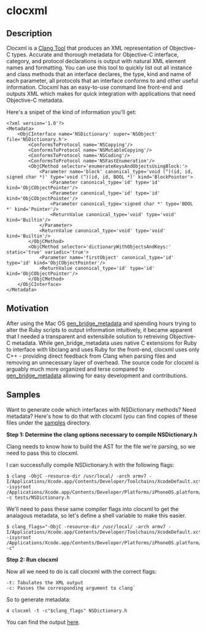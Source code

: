 clocxml
===

Description
---
Clocxml is a [Clang Tool](http:/clang.llvm.org/docs/LibTooling.html) that produces an XML representation of Objective-C types. Accurate and thorough metadata for Objective-C interface, category, and protocol declarations is output with natural XML element names and formatting. You can use this tool to quickly list out all instance and class methods that an interface declares, the type, kind and name of each parameter, all protocols that an interface conforms to and other useful information. Clocxml has an easy-to-use command line front-end and outputs XML which makes for quick integration with applications that need Objective-C metadata. 

Here's a snipet of the kind of information you'll get:

```
<?xml version='1.0'?>
<Metadata>
    <ObjCInterface name='NSDictionary' super='NSObject' file='NSDictionary.h'>
        <ConformsToProtocol name='NSCopying'/>
        <ConformsToProtocol name='NSMutableCopying'/>
        <ConformsToProtocol name='NSCoding'/>
        <ConformsToProtocol name='NSFastEnumeration'/>
        <ObjCMethod selector='enumerateKeysAndObjectsUsingBlock:'>
            <Parameter name='block' canonical_type='void (^)(id, id, signed char *)' type='void (^)(id, id, BOOL *)' kind='BlockPointer'>
                <Parameter canonical_type='id' type='id' kind='ObjCObjectPointer'/>
                <Parameter canonical_type='id' type='id' kind='ObjCObjectPointer'/>
                <Parameter canonical_type='signed char *' type='BOOL *' kind='Pointer'/>
                <ReturnValue canonical_type='void' type='void' kind='Builtin'/>
            </Parameter>
            <ReturnValue canonical_type='void' type='void' kind='Builtin'/>
        </ObjCMethod>
        <ObjCMethod selector='dictionaryWithObjectsAndKeys:' static='true' variadic='true'>
            <Parameter name='firstObject' canonical_type='id' type='id' kind='ObjCObjectPointer'/>
            <ReturnValue canonical_type='id' type='id' kind='ObjCObjectPointer'/>
        </ObjCMethod>
    </ObjCInterface>
</Metadata>
```


Motivation
---
After using the Mac OS [gen_bridge_metadata](https:/developer.apple.com/library/mac/documentation/Darwin/Reference/ManPages/man1/gen_bridge_metadata.1.html) and spending hours trying to alter the Ruby scripts to output information intuitively, it became apparent that I needed a transparent and extensibile solution to retreiving Objective-C metadata. While gen_bridge_metadata uses native C extensions for Ruby to interface with libclang and uses Ruby for the front-end, clocxml uses only C++ - providing direct feedback from Clang when parsing files and removing an unnecessary layer of overhead. The source code for clocxml is arguably much more organized and terse compared to [gen_bridge_metadata](https:/github.com/mobiruby/BridgeSupport) allowing for easy development and contributions.

Samples
---
Want to generate code which interfaces with NSDictionary methods? Need metadata? Here's how to do that with clocxml (you can find copies of these files under the [samples](samples) directory.

**Step 1: Determine the clang options necessary to compile NSDictionary.h**

Clang needs to know how to build the AST for the file we're parsing, so we need to pass this to clocxml.

I can successfully compile NSDictionary.h with the following flags:

```
$ clang -ObjC -resource-dir /usr/local/ -arch armv7 -I/Applications/Xcode.app/Contents/Developer/Toolchains/XcodeDefault.xctoolchain/usr/lib/clang/4.2/include/ -isysroot /Applications/Xcode.app/Contents/Developer/Platforms/iPhoneOS.platform/Developer/SDKs/iPhoneOS6.1.sdk -c tests/NSDictionary.h
```

We'll need to pass these same compiler flags into clocxml to get the analagous metadata, so let's define a shell variable to make this easier.

```
$ clang_flags="-ObjC -resource-dir /usr/local/ -arch armv7 -I/Applications/Xcode.app/Contents/Developer/Toolchains/XcodeDefault.xctoolchain/usr/lib/clang/4.2/include/ -isysroot /Applications/Xcode.app/Contents/Developer/Platforms/iPhoneOS.platform/Developer/SDKs/iPhoneOS6.1.sdk -c"
```

**Step 2: Run clocxml**

Now all we need to do is call clocxml with the correct flags:

```
-t: Tabulates the XML output
-c: Passes the corresponding argument to clang`
```

So to generate metadata:

```
4 clocxml -t -c"$clang_flags" NSDictionary.h
```

You can find the output [here](samples/NSDictionary.xml).
